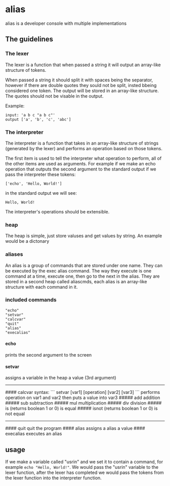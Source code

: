 # alias
alias is a developer console with multiple implementations

## The guidelines
### The lexer
The lexer is a function that when passed a string it will output an array-like structure of tokens.

When passed a string it should split it with spaces being the separator,
however if there are double quotes they sould not be split, insted bbeing considered one token.
The output will be stored in an array-like structure.
The quotes should not be visable in the output.

Example:
```
input: 'a b c "a b c"'
output ['a', 'b', 'c', 'abc']
```
### The interpreter
The interpreter is a function that takes in an array-like structure of strings (generated by the lexer) and performs an operation based on those tokens.

The first item is used to tell the interpreter what operation to perform, all of the other items are used as arguments.
For example if we make an echo operation that outputs the second argument to the standard output if we pass the interpreter these tokens:
```
['echo', 'Hello, World!']
```
in the standard output we will see:
```
Hello, World!
```

The interpreter's operations should be extensible.
### heap
The heap is simple, just store valuses and get values by string. An example would be a dictonary
### aliases
An alias is a group of commands that are stored under one name. 
They can be executed by the exec alias command.
The way they execute is one command at a time, execute one, then go to the next in the alias.
They are stored in a second heap called aliascmds, each alias is an array-like structure with each command in it.
### included commands
```
"echo"
"setvar"
"calcvar"
"quit"
"alias"
"execalias"
```
#### echo
prints the second argument to the screen
#### setvar
assigns a variable in the heap a value (3rd argument)
<hr>
#### calcvar
syntax:
```
setvar [var1] [operation] [var2] [var3]
```
performs operation on var1 and var2 then puts a value into var3
##### add
addition
##### sub
subtraction
##### mul
multiplication
##### div
division
##### is
(returns boolean 1 or 0) is equal
##### isnot
(returns boolean 1 or 0) is not equal
<hr>
#### quit
quit the program
#### alias
assigns a alias a value
#### execalias
executes an alias


## usage
If we make a variable called "usrin" and we set it to contain a command, for example `echo "Hello, World!"`.
We would pass the "usrin" variable to the lexer function, after the lexer has completed we would pass the tokens from the lexer function into the interpreter function.
